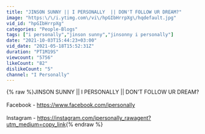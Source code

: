 ```yaml
---
title: "JINSON SUNNY || I PERSONALLY  || DON'T FOLLOW UR DREAM?"
image: "https:\/\/i.ytimg.com\/vi\/hpGIbHrrpXg\/hqdefault.jpg"
vid_id: "hpGIbHrrpXg"
categories: "People-Blogs"
tags: ["i personally","jinson sunny","jinsonny i personally"]
date: "2021-10-03T15:44:23+03:00"
vid_date: "2021-05-18T15:52:31Z"
duration: "PT1M19S"
viewcount: "5756"
likeCount: "82"
dislikeCount: "5"
channel: "I Personally"
---
```

{% raw %}JINSON SUNNY || I PERSONALLY  || DON'T FOLLOW UR DREAM?<br /><br />Facebook - <a rel="nofollow" target="blank" href="https://www.facebook.com/ipersonally">https://www.facebook.com/ipersonally</a><br /><br />Instagram - <a rel="nofollow" target="blank" href="https://instagram.com/ipersonally_rawagent?utm_medium=copy_link">https://instagram.com/ipersonally_rawagent?utm_medium=copy_link</a>{% endraw %}
